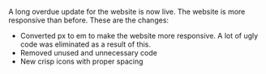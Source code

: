 A long overdue update for the website is now live. The website is more responsive than before. These are the changes:  
- Converted px to em to make the website more responsive. A lot of ugly code was eliminated as a result of this.  
- Removed unused and unnecessary code  
- New crisp icons with proper spacing  
